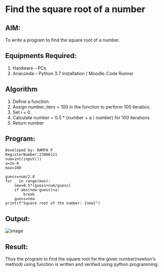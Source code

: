 # Find the square root of a number

## AIM:
To write a program to find the square root of a number.

## Equipments Required:
1. Hardware – PCs
2. Anaconda – Python 3.7 Installation / Moodle-Code Runner

## Algorithm
1. Define a function.
2. Assign number_iters = 100 in the function to perform 100 iteratios.
3. Set i = 0.
4. Calculate  number = 0.5 * (number + a / number) for 100 iterations.
5. Return number

## Program:
```
Developed by: RAMYA P
RegisterNumber:23006111
num=int(input())
a=1e-6
max=100

guess=num/2.0
for _ in range(max):
    new=0.5*(guess+num/guess)
    if abs(new-guess)<a:
        break
    guess=new
print(f"Square root of the number: {new}")

```

## Output:
![image](https://github.com/23006111/Square-root-of-a-number/assets/145981696/2df7da66-1a21-4f2c-965c-2cb493f4f4a5)



## Result:
Thus the program to find the square root for the given number(newton's method) using function is written and verified using python programming.
